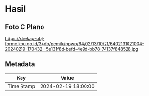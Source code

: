 # Hasil

## Foto C Plano

https://sirekap-obj-formc.kpu.go.id/34db/pemilu/ppwp/64/02/13/10/21/6402131021004-20240219-170432--5e131f8d-befd-4e9d-bb78-74137f848528.jpg


## Metadata

| Key        | Value               |
| ---------- | ------------------- |
| Time Stamp | 2024-02-19 18:00:00 |



